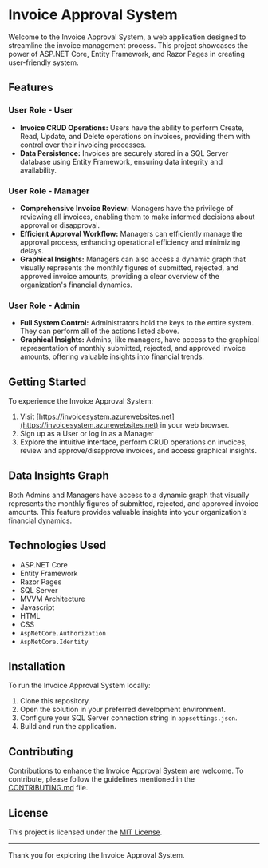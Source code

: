 # Invoice Approval System

Welcome to the Invoice Approval System, a web application designed to streamline the invoice management process. This project showcases the power of ASP.NET Core, Entity Framework, and Razor Pages in creating user-friendly system.

## Features

### User Role - User

- **Invoice CRUD Operations:** Users have the ability to perform Create, Read, Update, and Delete operations on invoices, providing them with control over their invoicing processes.
- **Data Persistence:** Invoices are securely stored in a SQL Server database using Entity Framework, ensuring data integrity and availability.

### User Role - Manager

- **Comprehensive Invoice Review:** Managers have the privilege of reviewing all invoices, enabling them to make informed decisions about approval or disapproval.
- **Efficient Approval Workflow:** Managers can efficiently manage the approval process, enhancing operational efficiency and minimizing delays.
- **Graphical Insights:** Managers can also access a dynamic graph that visually represents the monthly figures of submitted, rejected, and approved invoice amounts, providing a clear overview of the organization's financial dynamics.

### User Role - Admin

- **Full System Control:** Administrators hold the keys to the entire system. They can perform all of the actions listed above.
- **Graphical Insights:** Admins, like managers, have access to the graphical representation of monthly submitted, rejected, and approved invoice amounts, offering valuable insights into financial trends.

## Getting Started

To experience the Invoice Approval System:

1. Visit [https://invoicesystem.azurewebsites.net](https://invoicesystem.azurewebsites.net) in your web browser.
2. Sign up as a User or log in as a Manager
3. Explore the intuitive interface, perform CRUD operations on invoices, review and approve/disapprove invoices, and access graphical insights.

## Data Insights Graph

Both Admins and Managers have access to a dynamic graph that visually represents the monthly figures of submitted, rejected, and approved invoice amounts. This feature provides valuable insights into your organization's financial dynamics.

## Technologies Used

- ASP.NET Core
- Entity Framework
- Razor Pages
- SQL Server
- MVVM Architecture
- Javascript
- HTML
- CSS
- `AspNetCore.Authorization`
- `AspNetCore.Identity`

## Installation

To run the Invoice Approval System locally:

1. Clone this repository.
2. Open the solution in your preferred development environment.
3. Configure your SQL Server connection string in `appsettings.json`.
4. Build and run the application.

## Contributing

Contributions to enhance the Invoice Approval System are welcome. To contribute, please follow the guidelines mentioned in the [CONTRIBUTING.md](CONTRIBUTING.md) file.


## License

This project is licensed under the [MIT License](https://github.com/AlexCKHO/InvoiceSystem/blob/main/LICENSE).

---

Thank you for exploring the Invoice Approval System.
